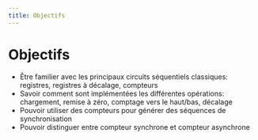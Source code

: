 ```yaml
---
title: Objectifs
---
```

# Objectifs


-   Être familier avec les principaux circuits séquentiels classiques:
    registres, registres à décalage, compteurs
-   Savoir comment sont implémentées les différentes opérations:
    chargement, remise à zéro, comptage vers le haut/bas, décalage
-   Pouvoir utiliser des compteurs pour générer des séquences de
    synchronisation
-   Pouvoir distinguer entre compteur synchrone et compteur asynchrone
